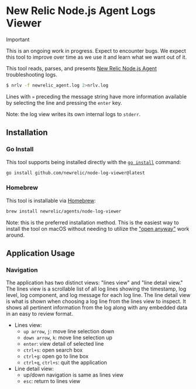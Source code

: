 # New Relic Node.js Agent Logs Viewer

> [!IMPORTANT]
> This is an ongoing work in progress. Expect to encounter bugs.
> We expect this tool to improve over time as we use it and learn what we
> want out of it.

This tool reads, parses, and presents [New Relic Node.js Agent][troubleshooting]
troubleshooting logs.

```sh
$ nrlv -f newrelic_agent.log 2>nrlv.log
```

Lines with `»` preceding the message string have more information available by
selecting the line and pressing the `enter` key.

Note: the log view writes its own internal logs to `stderr`.

## Installation

### Go Install

This tool supports being installed directly with the
[`go install`](https://go.dev/ref/mod#go-install) command:

```sh
go install github.com/newrelic/node-log-viewer@latest
```

### Homebrew

This tool is installable via [Homebrew](https://brew.sh/):

```sh
brew install newrelic/agents/node-log-viewer
```

Note: this is the preferred installation method. This is the easiest way to
install the tool on macOS without needing to utilize the
["open anyway"](https://support.apple.com/en-us/102445#openanyway) work around.

## Application Usage

### Navigation

The application has two distinct views: "lines view" and "line detail view."
The lines view is a scrollable list of all log lines showing the timestamp,
log level, log component, and log message for each log line. The line detail
view is what is shown when choosing a log line from the lines view to inspect.
It shows all pertinent information from the log along with any embedded data
in an easy to review format.

+ Lines view:
    * `up arrow`, `j`: move line selection down
    * `down arrow`, `k`: move line selection up
    * `enter`: view detail of selected line
    * `ctrl+s`: open search box
    * `ctrl+g`: open go to line box
    * `ctrl+q`, `ctrl+s`: quit the application
+ Line detail view:
    * up/down navigation is same as lines view
    * `esc`: return to lines view

[troubleshooting]: https://docs.newrelic.com/docs/apm/agents/nodejs-agent/troubleshooting/generate-trace-log-troubleshooting-nodejs/
